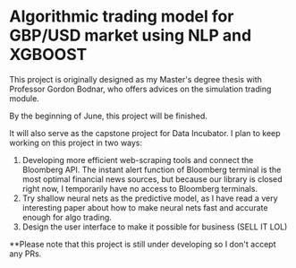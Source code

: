 # Algorithmic trading model for GBP/USD market using NLP and XGBOOST

This project is originally designed as my Master's degree thesis with Professor Gordon Bodnar, who offers advices on the simulation trading module. 

By the beginning of June, this project will be finished. 

It will also serve as the capstone project for Data Incubator. I plan to keep working on this project in two ways:

1. Developing more efficient web-scraping tools and connect the Bloomberg API. The instant alert function of Bloomberg terminal is the most optimal financial news sources, but because our library is closed right now, I temporarily have no access to Bloomberg terminals.
2. Try shallow neural nets as the predictive model, as I have read a very interesting paper about how to make neural nets fast and accurate  enough for algo trading.
3. Design the user interface to make it possible for business (SELL IT LOL)

**Please note that this project is still under developing so I don't accept any PRs.
